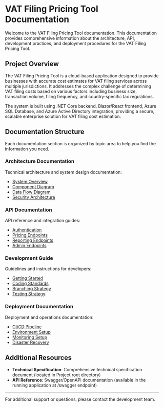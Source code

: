 # VAT Filing Pricing Tool Documentation

Welcome to the VAT Filing Pricing Tool documentation. This documentation provides comprehensive information about the architecture, API, development practices, and deployment procedures for the VAT Filing Pricing Tool.

## Project Overview

The VAT Filing Pricing Tool is a cloud-based application designed to provide businesses with accurate cost estimates for VAT filing services across multiple jurisdictions. It addresses the complex challenge of determining VAT filing costs based on various factors including business size, transaction volume, filing frequency, and country-specific tax regulations.

The system is built using .NET Core backend, Blazor/React frontend, Azure SQL Database, and Azure Active Directory integration, providing a secure, scalable enterprise solution for VAT filing cost estimation.

## Documentation Structure

Each documentation section is organized by topic area to help you find the information you need.

### Architecture Documentation

Technical architecture and system design documentation:

- [System Overview](architecture/system-overview.md)
- [Component Diagram](architecture/component-diagram.md)
- [Data Flow Diagram](architecture/data-flow-diagram.md)
- [Security Architecture](architecture/security-architecture.md)

### API Documentation

API reference and integration guides:

- [Authentication](api/authentication.md)
- [Pricing Endpoints](api/pricing-endpoints.md)
- [Reporting Endpoints](api/reporting-endpoints.md)
- [Admin Endpoints](api/admin-endpoints.md)

### Development Guide

Guidelines and instructions for developers:

- [Getting Started](development/getting-started.md)
- [Coding Standards](development/coding-standards.md)
- [Branching Strategy](development/branching-strategy.md)
- [Testing Strategy](development/testing-strategy.md)

### Deployment Documentation

Deployment and operations documentation:

- [CI/CD Pipeline](deployment/ci-cd-pipeline.md)
- [Environment Setup](deployment/environment-setup.md)
- [Monitoring Setup](deployment/monitoring-setup.md)
- [Disaster Recovery](deployment/disaster-recovery.md)

## Additional Resources

- **Technical Specification**: Comprehensive technical specification document (located in Project root directory)
- **API Reference**: Swagger/OpenAPI documentation (available in the running application at /swagger endpoint)

---

For additional support or questions, please contact the development team.